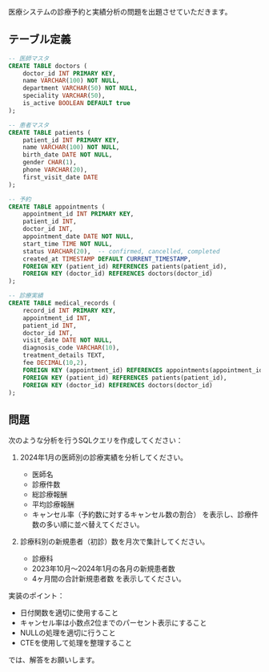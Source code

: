 医療システムの診療予約と実績分析の問題を出題させていただきます。

## テーブル定義
```sql
-- 医師マスタ
CREATE TABLE doctors (
    doctor_id INT PRIMARY KEY,
    name VARCHAR(100) NOT NULL,
    department VARCHAR(50) NOT NULL,
    speciality VARCHAR(50),
    is_active BOOLEAN DEFAULT true
);

-- 患者マスタ
CREATE TABLE patients (
    patient_id INT PRIMARY KEY,
    name VARCHAR(100) NOT NULL,
    birth_date DATE NOT NULL,
    gender CHAR(1),
    phone VARCHAR(20),
    first_visit_date DATE
);

-- 予約
CREATE TABLE appointments (
    appointment_id INT PRIMARY KEY,
    patient_id INT,
    doctor_id INT,
    appointment_date DATE NOT NULL,
    start_time TIME NOT NULL,
    status VARCHAR(20),  -- confirmed, cancelled, completed
    created_at TIMESTAMP DEFAULT CURRENT_TIMESTAMP,
    FOREIGN KEY (patient_id) REFERENCES patients(patient_id),
    FOREIGN KEY (doctor_id) REFERENCES doctors(doctor_id)
);

-- 診療実績
CREATE TABLE medical_records (
    record_id INT PRIMARY KEY,
    appointment_id INT,
    patient_id INT,
    doctor_id INT,
    visit_date DATE NOT NULL,
    diagnosis_code VARCHAR(10),
    treatment_details TEXT,
    fee DECIMAL(10,2),
    FOREIGN KEY (appointment_id) REFERENCES appointments(appointment_id),
    FOREIGN KEY (patient_id) REFERENCES patients(patient_id),
    FOREIGN KEY (doctor_id) REFERENCES doctors(doctor_id)
);
```

## 問題
次のような分析を行うSQLクエリを作成してください：

1. 2024年1月の医師別の診療実績を分析してください。
   - 医師名
   - 診療件数
   - 総診療報酬
   - 平均診療報酬
   - キャンセル率（予約数に対するキャンセル数の割合）
   を表示し、診療件数の多い順に並べ替えてください。

2. 診療科別の新規患者（初診）数を月次で集計してください。
   - 診療科
   - 2023年10月～2024年1月の各月の新規患者数
   - 4ヶ月間の合計新規患者数
   を表示してください。

実装のポイント：
- 日付関数を適切に使用すること
- キャンセル率は小数点2位までのパーセント表示にすること
- NULLの処理を適切に行うこと
- CTEを使用して処理を整理すること

では、解答をお願いします。
